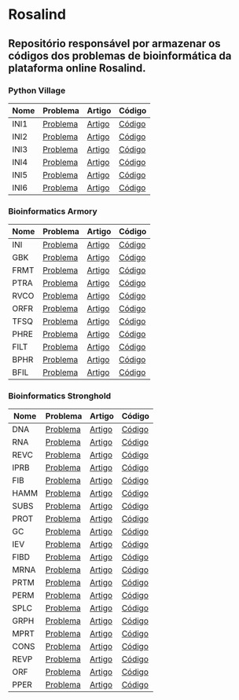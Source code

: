 # Rosalind

## Repositório responsável por armazenar os códigos dos problemas de bioinformática da plataforma online Rosalind.

### Python Village
|Nome|Problema|Artigo|Código|
|-|-|-|-|
|INI1|[Problema](https://rosalind.info/problems/ini1/)|[Artigo](https://www.linkedin.com/pulse/rosalind-01-primeiro-passo-para-bioinform%2525C3%2525A1tica-trevisan-linhares-vfuqf)|[Código](https://github.com/GTL98/Rosalind/blob/main/Python%20Village/INI1/INI1.py)|
|INI2|[Problema](https://rosalind.info/problems/ini2/)|[Artigo](https://www.linkedin.com/pulse/rosalind-02-c%C3%A1lculo-da-hipotenusa-guilherme-trevisan-linhares-2ajtf/)|[Código](https://github.com/GTL98/Rosalind/blob/main/Python%20Village/INI2/INI2.py)|
|INI3|[Problema](https://rosalind.info/problems/ini3/)|[Artigo](https://www.linkedin.com/pulse/rosalind-03-manipula%2525C3%2525A7%2525C3%2525A3o-de-strings-guilherme-trevisan-linhares-1jy9f)|[Código](https://github.com/GTL98/Rosalind/blob/main/Python%20Village/INI3/INI3.py)|
|INI4|[Problema](https://rosalind.info/problems/ini4/)|[Artigo](https://www.linkedin.com/pulse/rosalind-04-loops-e-condi%25C3%25A7%25C3%25B5es-guilherme-trevisan-linhares-ujvhf/)|[Código](https://github.com/GTL98/Rosalind/blob/main/Python%20Village/INI4/INI4.py)|
|INI5|[Problema](https://rosalind.info/problems/ini5/)|[Artigo](https://www.linkedin.com/pulse/rosalind-05-trabalhando-com-arquivos-guilherme-trevisan-linhares-rs0jf/)|[Código](https://github.com/GTL98/Rosalind/blob/main/Python%20Village/INI5/INI5.py)|
|INI6|[Problema](https://rosalind.info/problems/ini6/)|[Artigo](https://www.linkedin.com/pulse/rosalind-06-trabalhando-com-dicion%2525C3%2525A1rio-guilherme-trevisan-linhares-apnnf)|[Código](https://github.com/GTL98/Rosalind/blob/main/Python%20Village/INI6/INI6.py)|

### Bioinformatics Armory
|Nome|Problema|Artigo|Código|
|-|-|-|-|
|INI|[Problema](https://rosalind.info/problems/ini/)|[Artigo](https://www.linkedin.com/pulse/bioinformata-100-07-contagem-de-nucleot%2525C3%2525ADdeos-trevisan-linhares-4dlof/)|[Código](https://github.com/GTL98/Rosalind/blob/main/Bioinformatics%20Armory/INI/INI.py)|
|GBK|[Problema](https://rosalind.info/problems/gbk/)|[Artigo](https://www.linkedin.com/pulse/bioinformata-100-08-arquivos-genbank-guilherme-trevisan-linhares-lw7kf)|[Código](https://github.com/GTL98/Rosalind/blob/main/Bioinformatics%20Armory/GBK/GBK.py)|
|FRMT|[Problema](https://rosalind.info/problems/frmt/)|[Artigo](https://www.linkedin.com/pulse/bioinformata-100-09-arquivo-fasta-guilherme-trevisan-linhares-rbvpf)|[Código](https://github.com/GTL98/Rosalind/blob/main/Bioinformatics%20Armory/FRMT/FRMT.py)|
|PTRA|[Problema](https://rosalind.info/problems/ptra/)|[Artigo](https://www.linkedin.com/pulse/bioinformata-100-10-tabelas-de-tradu%2525C3%2525A7%2525C3%2525A3o-guilherme-trevisan-linhares-u4zef)|[Código](https://github.com/GTL98/Rosalind/blob/main/Bioinformatics%20Armory/PTRA/PTRA.py)|
|RVCO|[Problema](https://rosalind.info/problems/rvco/)|[Artigo](https://www.linkedin.com/pulse/bioinformata-100-11-reverso-complementar-trevisan-linhares-syssf)|[Código](https://github.com/GTL98/Rosalind/blob/main/Bioinformatics%20Armory/RVCO/RVCO.py)|
|ORFR|[Problema](https://rosalind.info/problems/orfr/)|[Artigo]()|[Código](https://github.com/GTL98/Rosalind/blob/main/Bioinformatics%20Armory/ORFR/ORFR.py)|
|TFSQ|[Problema](https://rosalind.info/problems/tfsq/)|[Artigo]()|[Código](https://github.com/GTL98/Rosalind/blob/main/Bioinformatics%20Armory/TFSQ/TFSQ.py)|
|PHRE|[Problema](https://rosalind.info/problems/phre/)|[Artigo]()|[Código](https://github.com/GTL98/Rosalind/blob/main/Bioinformatics%20Armory/PHRE/PHRE.py)|
|FILT|[Problema](https://rosalind.info/problems/filt/)|[Artigo]()|[Código](https://github.com/GTL98/Rosalind/blob/main/Bioinformatics%20Armory/FILT/FILT.py)|
|BPHR|[Problema](https://rosalind.info/problems/bphr/)|[Artigo]()|[Código](https://github.com/GTL98/Rosalind/blob/main/Bioinformatics%20Armory/BPHR/BPHR.py)|
|BFIL|[Problema](https://rosalind.info/problems/bfil/)|[Artigo]()|[Código](https://github.com/GTL98/Rosalind/blob/main/Bioinformatics%20Armory/BFIL/BFIL.py)|

### Bioinformatics Stronghold
|Nome|Problema|Artigo|Código|
|-|-|-|-|
|DNA|[Problema](https://rosalind.info/problems/dna/)|[Artigo]()|[Código](https://github.com/GTL98/Rosalind/blob/main/Bioinformatics%20Stronghold/DNA/DNA.py)|
|RNA|[Problema](https://rosalind.info/problems/rna/)|[Artigo]()|[Código](https://github.com/GTL98/Rosalind/blob/main/Bioinformatics%20Stronghold/RNA/RNA.py)|
|REVC|[Problema](https://rosalind.info/problems/revc/)|[Artigo]()|[Código](https://github.com/GTL98/Rosalind/blob/main/Bioinformatics%20Stronghold/REVC/REVC.py)|
|IPRB|[Problema](https://rosalind.info/problems/iprb/)|[Artigo]()|[Código](https://github.com/GTL98/Rosalind/blob/main/Bioinformatics%20Stronghold/IPRB/IPRB.py)|
|FIB|[Problema](https://rosalind.info/problems/fib/)|[Artigo]()|[Código](https://github.com/GTL98/Rosalind/blob/main/Bioinformatics%20Stronghold/FIB/FIB.py)|
|HAMM|[Problema](https://rosalind.info/problems/hamm/)|[Artigo]()|[Código](https://github.com/GTL98/Rosalind/blob/main/Bioinformatics%20Stronghold/HAMM/HAMM.py)|
|SUBS|[Problema](https://rosalind.info/problems/subs/)|[Artigo]()|[Código](https://github.com/GTL98/Rosalind/blob/main/Bioinformatics%20Stronghold/SUBS/SUBS.py)|
|PROT|[Problema](https://rosalind.info/problems/prot/)|[Artigo]()|[Código](https://github.com/GTL98/Rosalind/blob/main/Bioinformatics%20Stronghold/PROT/PROT.py)|
|GC|[Problema](https://rosalind.info/problems/gc/)|[Artigo]()|[Código](https://github.com/GTL98/Rosalind/blob/main/Bioinformatics%20Stronghold/GC/GC.py)|
|IEV|[Problema](https://rosalind.info/problems/iev/)|[Artigo]()|[Código](https://github.com/GTL98/Rosalind/blob/main/Bioinformatics%20Stronghold/IEV/IEV.py)|
|FIBD|[Problema](https://rosalind.info/problems/fibd/)|[Artigo]()|[Código](https://github.com/GTL98/Rosalind/blob/main/Bioinformatics%20Stronghold/FIBD/FIBD.py)|
|MRNA|[Problema](https://rosalind.info/problems/mrna/)|[Artigo]()|[Código](https://github.com/GTL98/Rosalind/blob/main/Bioinformatics%20Stronghold/MRNA/MRNA.py)|
|PRTM|[Problema](https://rosalind.info/problems/prtm/)|[Artigo]()|[Código](https://github.com/GTL98/Rosalind/blob/main/Bioinformatics%20Stronghold/PRTM/PRTM.py)|
|PERM|[Problema](https://rosalind.info/problems/perm/)|[Artigo]()|[Código](https://github.com/GTL98/Rosalind/blob/main/Bioinformatics%20Stronghold/PERM/PERM.py)|
|SPLC|[Problema](https://rosalind.info/problems/splc/)|[Artigo]()|[Código](https://github.com/GTL98/Rosalind/blob/main/Bioinformatics%20Stronghold/SPLC/SPLC.py)|
|GRPH|[Problema](https://rosalind.info/problems/grph/)|[Artigo]()|[Código](https://github.com/GTL98/Rosalind/blob/main/Bioinformatics%20Stronghold/GRPH/GRPH.py)|
|MPRT|[Problema](https://rosalind.info/problems/mprt/)|[Artigo]()|[Código](https://github.com/GTL98/Rosalind/blob/main/Bioinformatics%20Stronghold/MPRT/MPRT.py)|
|CONS|[Problema](https://rosalind.info/problems/cons/)|[Artigo]()|[Código](https://github.com/GTL98/Rosalind/blob/main/Bioinformatics%20Stronghold/CONS/CONS.py)|
|REVP|[Problema](https://rosalind.info/problems/revp/)|[Artigo]()|[Código](https://github.com/GTL98/Rosalind/blob/main/Bioinformatics%20Stronghold/REVP/REVP.py)|
|ORF|[Problema](https://rosalind.info/problems/orf/)|[Artigo]()|[Código](https://github.com/GTL98/Rosalind/blob/main/Bioinformatics%20Stronghold/ORF/ORF.py)|
|PPER|[Problema](https://rosalind.info/problems/pper/)|[Artigo]()|[Código](https://github.com/GTL98/Rosalind/blob/main/Bioinformatics%20Stronghold/PPER/PPER.py)|
